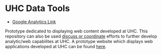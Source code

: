 # UHC Data Tools

- [Google Analytics Link](https://analytics.google.com/analytics/web/?authuser=0#/p428845983/reports/reportinghub)

Prototype dedicated to displaying web content developed at UHC. This repository can also be used [discuss or coordinate](https://github.com/Drexel-UHC/data-tools/discussions) efforts to further develop analytic/web capabilites at UHC. A prototype website which displays web applications developed at UHC can be found [here]( https://drexel-uhc.github.io/data-tools/).
